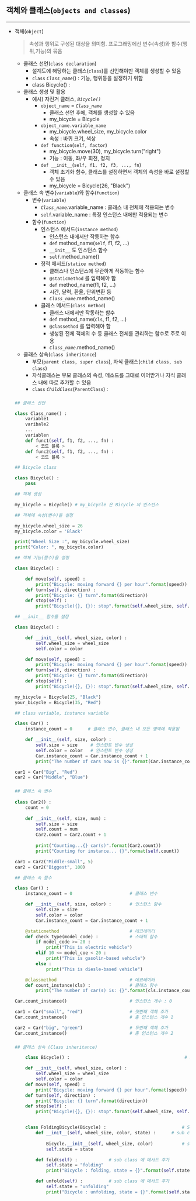 ## 객체와 클래스(`objects and classes`)
___
* 객체(`object`)
    > 속성과 행위로 구성된 대상을 의미함. 프로그래밍에선 변수(속성)와 함수(행위,기능)의 묶음
    * 클래스 선언(`class declaration`) 
        * 설계도에 해당하는 클래스(`class`)를 선언해야만 객체를 생성할 수 있음
        * `class` *`Class_name`*() : 기능, 행위등을 설정하기 위함
        * class Bicycle() :
    * 클래스 생성 및 활용
        * 예시) 자전거 클래스, *`Bicycle()`*
            * `object_name` =  *`Class_name`*
                * 클래스 선언 후에, 객체를 생성할 수 있음
                * my_bicycle = Bicycle
            * `object_name.variable_name` 
                * my_bicycle.wheel_size, my_bicycle.color 
                * 속성 : 바퀴 크기, 색상
            * `def function`(`self, factor`)
                * my_bicycle.move(30), my_bicycle.turn("right")
                * 기능 : 이동, 좌/우 회전, 정지
            * `def __init__`(`self, f1, f2, f3, ..., fn`)
                * 객체 초기화 함수, 클래스를 설정하면서 객체의 속성을 바로 설정할 수 있음
                * my_bicycle = Bicycle(26, "Black")
    * 클래스 속 변수(`variable`)와 함수(`function`)
        * 변수(`variable`)
            * *`Class_name`*.variable_name : 클래스 내 전체에 적용되는 변수
            * `self`.variable_name : 특정 인스턴스 내에만 적용되는 변수
        * 함수(`function`)
            * 인스턴스 메서드(`instance method`)
                * 인스턴스 내에서만 작동하는 함수
                * `def` method_name(`self`, f1, f2, ...)
                * `__init__` 도 인스턴스 함수
                * `self`.method_name() 
            * 정적 메서드(`statice method`)
                * 클래스나 인스턴스에 무관하게 작동하는 함수
                * `@staticmethod` 를 입력해야 함
                * `def` method_name(f1, f2, ...)
                * 시간, 달력, 환율, 단위변환 등
                * *`Class_name`*.method_name() 
            * 클래스 메서드(`class method`)
                * 클래스 내에서만 작동하는 함수
                * `def` method_name(`cls`, f1, f2, ...)
                * `@classethod` 를 입력해야 함
                * 생성된 전체 객체의 수 등 클래스 전체를 관리하는 함수로 주로 이용
                * *`Class_name`*.method_name()
    * 클래스 상속(`class inheritance`)
        * 부모(`parent class, super class`), 자식 클래스(`child class, sub class`) 
        * 자식클래스는 부모 클래스의 속성, 메소드를 그대로 이어받거나 자식 클래스 내에 따로 추가할 수 있음
        * `class` *`ChildClass`*(`ParentClass`) :

    ### 
    ```python
    ## 클래스 선언

    class Class_name() :
        variable1
        varibale2
        ...
        variablen
        def func1(self, f1, f2, ..., fn) :
            < 코드 블록 >
        def func2(self, f1, f2, ..., fn) :
            < 코드 블록 >
    
    ## Bicycle class

    class Bicycle() :
        pass
    
    ## 객체 생성

    my_bicycle = Bicycle() # my_bicycle 은 Bicycle 의 인스턴스
    
    ## 객체에 속성(변수)을 설정

    my_bicycle.wheel_size = 26
    my_bicycle.color = 'Black'

    print("Wheel Size :", my_bicycle.wheel_size)
    print("Color: ", my_bicycle.color)

    ## 객체 기능(함수)을 설정

    class Bicycle() :

        def move(self, speed) :
            print("Bicycle: moving forward {} per hour".format(speed))
        def turn(self, direction) :
            print("Bicycle: {} turn".format(direction))
        def stop(self) :
            print("Bicycle({}, {}): stop".format(self.wheel_size, self.color)

    ## __init__ 함수를 설정

    class Bicycle() :

        def __init__(self, wheel_size, color) :
            self.wheel_size = wheel_size
            self.color = color     

        def move(self, speed) :
            print("Bicycle: moving forward {} per hour".format(speed))
        def turn(self, direction) :
            print("Bicycle: {} turn".format(direction))
        def stop(self) :
            print("Bicycle({}, {}): stop".format(self.wheel_size, self.color)

    my_bicycle = Bicycle(25, "Black")
    your_bicycle = Bicycle(35, "Red")

    ## class variable, instance variable

    class Car() :
        instance_count = 0      # 클래스 변수, 클래스 내 모든 영역에 적용됨
    
        def __init__(self, size, color) :
            self.size = size     # 인스턴트 변수 생성
            self.color = color   # 인스턴트 변수 생성
            Car.instance_count = Car.instance_count + 1
            print("The number of cars now is {}".format(Car.instance_count))

    car1 = Car("Big", "Red")
    car2 = Car("Middle", "Blue")
    ```
    ###

    ###
    ```python
    ## 클래스 속 변수
     
    class Car2() :
        count = 0
        
        def __init__(self, size, num) :
            self.size = size
            self.count = num
            Car2.count = Car2.count + 1
            
            print("Counting...{} car(s)".format(Car2.count))            # 클래스 변수 적용됨
            print("Counting for instance... {}".format(self.count))      # 인스턴스 변수 적용됨

    car1 = Car2("Middle-small", 5)
    car2 = Car2("Biggest", 100)

    ## 클래스 속 함수

    class Car() :
        instance_count = 0                      # 클래스 변수 

        def __init__(self, size, color) :       # 인스턴스 함수
            self.size = size
            self.color = color
            Car.instance_count = Car.instance_count + 1

        @staticmethod                           # 데코레이터
        def check_type(model_code) :            # 스태틱 함수
            if model_code >= 20 :
                print("This is electric vehicle")
            elif 10 <= model_coe < 20 :
                print("This is gasolin-based vehicle")
            else :
                print("This is diesle-based vehicle")

        @classmethod                            # 데코레이터
        def count_instance(cls) :               # 클래스 함수
            print("The number of car(s) is: {}".format(cls.instance_count))

    Car.count_instance()                        # 인스턴스 개수 : 0

    car1 = Car("small", "red")                  # 첫번째 객체 추가
    Car.count_instance()                        # 총 인스턴스 개수 1

    car2 = Car("big", "green")                  # 두번째 객체 추가
    Car.count_instance()                        # 총 인스턴스 개수 2
    ```
    ###

    ###
    ```python
    ## 클래스 상속 (Class inheritance)

        class Bicycle() :                                            # Super class

        def __init__(self, wheel_size, color) :
            self.wheel_size = wheel_size
            self.color = color     
        def move(self, speed) :
            print("Bicycle: moving forward {} per hour".format(speed))
        def turn(self, direction) :
            print("Bicycle: {} turn".format(direction))
        def stop(self) :
            print("Bicycle({}, {}): stop".format(self.wheel_size, self.color)
    
    
        class FoldingBicycle(Bicycle) :                             # Sub class
            def __init__(self, wheel_size, color, state) :      # sub class에 state 속성 추가
                
                Bicycle.__init__(self, wheel_size, color)           # super().__init__(wheel_size, color) 로 대체 가능
                self.state = state

            def fold(self) :            # sub class 에 메서드 추가
                self.state = "folding"
                print("Bicycle : folding, state = {}".format(self.state))

            def unfold(self) :          # sub class 에 메서드 추가
                self.state = "unfolding"
                print("Bicycle : unfolding, state = {}".format(self.state))
    
    ```
    ###